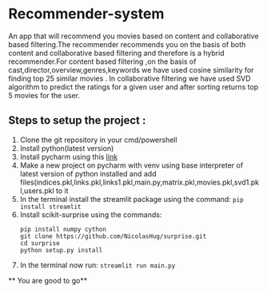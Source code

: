 # Recommender-system
An app that will recommend you movies based on content and collaborative based filtering.The recommender recommends you on the basis of both content and collaborative based filtering and therefore is a hybrid recommender.For content based filtering ,on the basis of cast,director,overview,genres,keywords we have used cosine similarity for finding top 25 similar movies . In collaborative filtering we have used SVD algorithm to predict the ratings for a given user and after sorting returns top 5 movies for the user.
## Steps to setup the project :
1. Clone the git repository in your cmd/powershell
2. Install python(latest version)
3. Install pycharm using this [link](https://www.jetbrains.com/pycharm/download/#section=windows)
4. Make a new project on pycharm with venv  using base interpreter of latest version of python installed and add files(indices.pkl,links.pkl,links1.pkl,main.py,matrix.pkl,movies.pkl,svd1.pkl,users.pkl to it
5. In the terminal install the streamlit package using the command:
    `pip install streamlit`
6. Install scikit-surprise using the commands:
    ````
    pip install numpy cython
    git clone https://github.com/NicolasHug/surprise.git
    cd surprise
    python setup.py install
    ````
7. In the terminal now run:
   `streamlit run main.py`
   
  ** You are good to go**
  
  

